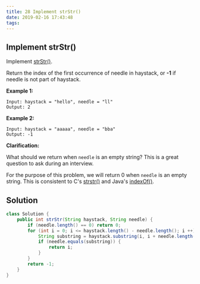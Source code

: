 ```yaml
---
title: 28 Implement strStr()
date: 2019-02-16 17:43:48
tags:
---
```


## Implement strStr()

Implement [strStr()](http://www.cplusplus.com/reference/cstring/strstr/).

Return the index of the first occurrence of needle in haystack, or **-1** if needle is not part of haystack.

**Example 1:**

```
Input: haystack = "hello", needle = "ll"
Output: 2
```

**Example 2:**

```
Input: haystack = "aaaaa", needle = "bba"
Output: -1
```

**Clarification:**

What should we return when `needle` is an empty string? This is a great question to ask during an interview.

For the purpose of this problem, we will return 0 when `needle` is an empty string. This is consistent to C's [strstr()](http://www.cplusplus.com/reference/cstring/strstr/) and Java's [indexOf()](https://docs.oracle.com/javase/7/docs/api/java/lang/String.html#indexOf(java.lang.String)).

## Solution

```java
class Solution {
    public int strStr(String haystack, String needle) {
        if (needle.length() == 0) return 0;
        for (int i = 0; i <= haystack.length() - needle.length(); i ++) {
            String substring = haystack.substring(i, i + needle.length());
            if (needle.equals(substring)) {
                return i;
            }
        }
        return -1;
    }
}
```

